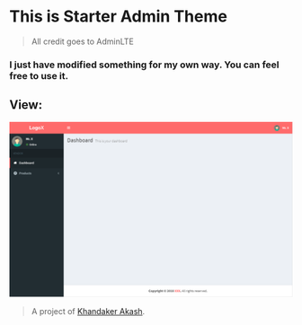 # This is Starter Admin Theme

> All credit goes to AdminLTE

### I just have modified something for my own way. You can feel free to use it.

## View:

![alt text](assets/img/admin-starter.png)

> A project of [Khandaker Akash](http://khandakerakash.xyz/).
